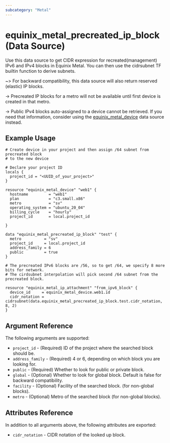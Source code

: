 ```yaml
---
subcategory: "Metal"
---
```


# equinix_metal_precreated_ip_block (Data Source)

Use this data source to get CIDR expression for recreated(management) IPv6 and IPv4 blocks in Equinix Metal.
You can then use the cidrsubnet TF builtin function to derive subnets.

~> For backward compatibility, this data source will also return reserved (elastic) IP blocks.

-> Precreated IP blocks for a metro will not be available until first device is created in that metro.

-> Public IPv4 blocks auto-assigned to a device cannot be retrieved. If you need that information, consider using the [equinix_metal_device](equinix_metal_device.md) data source instead.

## Example Usage

```hcl
# Create device in your project and then assign /64 subnet from precreated block
# to the new device

# Declare your project ID
locals {
  project_id = "<UUID_of_your_project>"
}

resource "equinix_metal_device" "web1" {
  hostname         = "web1"
  plan             = "c3.small.x86"
  metro            = "sv"
  operating_system = "ubuntu_20_04"
  billing_cycle    = "hourly"
  project_id       = local.project_id

}

data "equinix_metal_precreated_ip_block" "test" {
  metro          = "sv"
  project_id     = local.project_id
  address_family = 6
  public         = true
}

# The precreated IPv6 blocks are /56, so to get /64, we specify 8 more bits for network.
# The cirdsubnet interpolation will pick second /64 subnet from the precreated block.

resource "equinix_metal_ip_attachment" "from_ipv6_block" {
  device_id     = equinix_metal_device.web1.id
  cidr_notation = cidrsubnet(data.equinix_metal_precreated_ip_block.test.cidr_notation, 8, 2)
}
```

## Argument Reference

The following arguments are supported:

* `project_id` - (Required) ID of the project where the searched block should be.
* `address_family` - (Required) 4 or 6, depending on which block you are looking for.
* `public` - (Required) Whether to look for public or private block.
* `global` - (Optional) Whether to look for global block. Default is false for backward compatibility.
* `facility` - (Optional) Facility of the searched block. (for non-global blocks).
* `metro` - (Optional) Metro of the searched block (for non-global blocks).

## Attributes Reference

In addition to all arguments above, the following attributes are exported:

* `cidr_notation` - CIDR notation of the looked up block.
